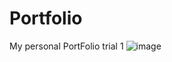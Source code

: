 # Portfolio
My personal PortFolio trial 1
![image](https://user-images.githubusercontent.com/112848411/234287552-7a8146f2-3a8f-44e9-8005-1f89e3d5f6de.png)
